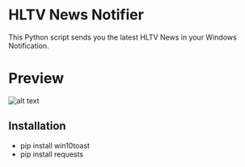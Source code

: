 # HLTV News Notifier

This Python script sends you the latest HLTV News in your Windows Notification.


# Preview


![alt text](https://i.imgur.com/9c8Imir.png)


## Installation

- pip install win10toast
- pip install requests


